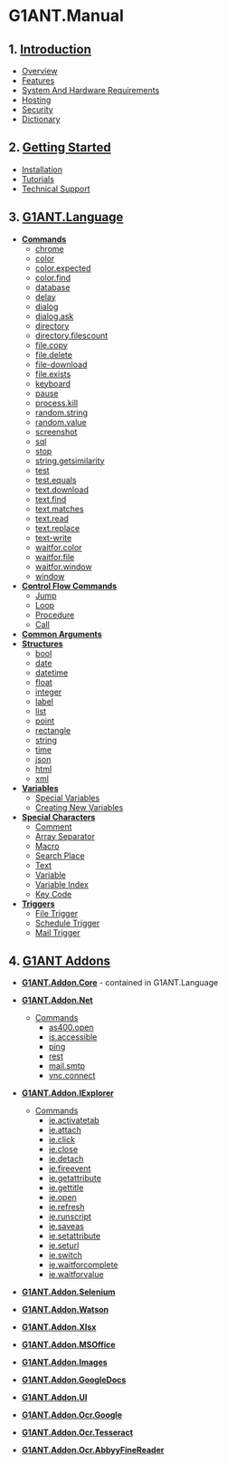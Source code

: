 # G1ANT.Manual

## 1. [Introduction](Introduction)

* [Overview](Introduction/Overview.md)
* [Features](Introduction/Features.md)
* [System And Hardware Requirements](Introduction/System-And-Hardware-Requirements.md)
* [Hosting](Introduction/Hosting.md)
* [Security](Introduction/Security.md)
* [Dictionary](Introduction/Dictionary.md)

## 2. [Getting Started](Getting-Started)

* [Installation](Getting-Started/Installation.md)
* [Tutorials](https://github.com/G1ANT-Robot/G1ANT.Tutorials)
* [Technical Support](Getting-Started/Technical-Support.md)

## 3. [G1ANT.Language](G1ANT-Lanugage)

* **[Commands](G1ANT-Language/Commands)**
    * [chrome](G1ANT-Language/Commands/chrome.md)
    * [color](G1ANT-Language/Commands/color.md)
    * [color.expected](G1ANT-Language/Commands/color-expected.md)
    * [color.find](G1ANT-Language/Commands/color-find.md)
    * [database](G1ANT-Language/Commands/database.md)
    * [delay](G1ANT-Language/Commands/delay.md)
    * [dialog](G1ANT-Language/Commands/dialog.md)
    * [dialog.ask](G1ANT-Language/Commands/dialog-ask.md)
    * [directory](G1ANT-Language/Commands/directory.md)
    * [directory.filescount](G1ANT-Language/Commands/directory-filescount.md)
    * [file.copy](G1ANT-Language/Commands/file-copy.md)
    * [file.delete](G1ANT-Language/Commands/file-delete.md)
    * [file-download](G1ANT-Language/Commands/file-download.md)
    * [file.exists](G1ANT-Language/Commands/file-exists.md)
    * [keyboard](G1ANT-Language/Commands/keyboard.md)
    * [pause](G1ANT-Language/Commands/pause.md)
    * [process.kill](G1ANT-Language/Commands/process-kill.md)
    * [random.string](G1ANT-Language/Commands/random-string.md)
    * [random.value](G1ANT-Language/Commands/random-value.md)
    * [screenshot](G1ANT-Language/Commands/screenshot.md)
    * [sql](G1ANT-Language/Commands/sql.md)
    * [stop](G1ANT-Language/Commands/stop.md)
    * [string.getsimilarity](G1ANT-Language/Commands/string-getsimilarity.md)
    * [test](G1ANT-Language/Commands/test.md)
    * [test.equals](G1ANT-Language/Commands/test-equals.md)
    * [text.download](G1ANT-Language/Commands/text-dwonload.md)
    * [text.find](G1ANT-Language/Commands/text-find.md)
    * [text.matches](G1ANT-Language/Commands/text-matches.md)
    * [text.read](G1ANT-Language/Commands/text-read.md)
    * [text.replace](G1ANT-Language/Commands/text-replace.md)
    * [text-write](G1ANT-Language/Commands/text-write.md)
    * [waitfor.color](G1ANT-Language/Commands/waitfor-color.md)
    * [waitfor.file](G1ANT-Language/Commands/waitfor-file.md)
    * [waitfor.window](G1ANT-Language/Commands/waitfor-window.md)
    * [window](G1ANT-Language/Commands/window.md)
* **[Control Flow Commands](G1ANT-Lanugage/Control-Flow-Commands)**
    * [Jump](G1ANT-Lanugage/Control-Flow-Commands/Jump.md)
    * [Loop](G1ANT-Lanugage/Control-Flow-Commands/Loop.md)
    * [Procedure](G1ANT-Lanugage/Control-Flow-Commands/Procedure.md)
    * [Call](G1ANT-Lanugage/Control-Flow-Commands/Call.md)
* **[Common Arguments](Script-Writing/Common-Arguments.md)**
* **[Structures](G1ANT-Lanugage/Structures)**
    * [bool](G1ANT-Lanugage/Structures/bool.md)
    * [date](G1ANT-Lanugage/Structures/date.md)
    * [datetime](G1ANT-Lanugage/Structures/datetime.md)
    * [float](G1ANT-Lanugage/Structures/float.md)
    * [integer](G1ANT-Lanugage/Structures/integer.md)
    * [label](G1ANT-Lanugage/Structures/label.md)
    * [list](G1ANT-Lanugage/Structures/list.md)
    * [point](G1ANT-Lanugage/Structures/point.md)
    * [rectangle](G1ANT-Lanugage/Structures/rectangle.md)
    * [string](G1ANT-Lanugage/Structures/string.md)
    * [time](G1ANT-Lanugage/Structures/time.md)
    * [json](G1ANT-Lanugage/Structures/json.md)
    * [html](G1ANT-Lanugage/Structures/html.md)
    * [xml](G1ANT-Lanugage/Structures/xml.md)
* **[Variables](G1ANT-Lanugage/Variables)**
    * [Special Variables](G1ANT-Language/Variables/Special-Variables.md)
    * [Creating New Variables](Script-Writing/Variables/Creating-New-Variables.md)
* **[Special Characters](Script-Writing/Special-Characters)**
    * [Comment](Script-Writing/Special-Characters/Comment.md)
    * [Array Separator](Script-Writing/Special-Characters/Array-Separator.md)
    * [Macro](Script-Writing/Special-Characters/Macro.md)
    * [Search Place](Script-Writing/Special-Characters/Search-Place.md)
    * [Text](Script-Writing/Special-Characters/Text.md)
    * [Variable](Script-Writing/Special-Characters/Variable.md)
    * [Variable Index](Script-Writing/Special-Characters/Variable-Index.md)
    * [Key Code](Script-Writing/Special-Characters/Key-Code.md)
* **[Triggers](G1ANT-Language/Triggers)**
    * [File Trigger](G1ANT-Language/Triggers/File-Trigger.md)
    * [Schedule Trigger](G1ANT-Language/Triggers/Schedule-Trigger.md)
    * [Mail Trigger](G1ANT-Language/Triggers/Mail-Trigger.md)


## 4. [G1ANT Addons](G1ANT-Addons)

* **[G1ANT.Addon.Core](G1ANT-Lanugage)** - contained in G1ANT.Language
* **[G1ANT.Addon.Net](https://github.com/G1ANT-Robot/G1ANT.Addon.Net)**
    * [Commands](https://github.com/G1ANT-Robot/G1ANT.Addon.Net/tree/master/G1ANT.Addon.Net/Commands)
        * [as400.open](https://github.com/G1ANT-Robot/G1ANT.Addon.Net/tree/master/G1ANT.Addon.Net/Commands/As400OpenCommand.md)
        * [is.accessible](https://github.com/G1ANT-Robot/G1ANT.Addon.Net/tree/master/G1ANT.Addon.Net/Commands/IsAccessibleCommand.md)
        * [ping](https://github.com/G1ANT-Robot/G1ANT.Addon.Net/tree/master/G1ANT.Addon.Net/Commands/PingCommand.md)
        * [rest](https://github.com/G1ANT-Robot/G1ANT.Addon.Net/tree/master/G1ANT.Addon.Net/Commands/RestCommand.md)
        * [mail.smtp](https://github.com/G1ANT-Robot/G1ANT.Addon.Net/tree/master/G1ANT.Addon.Net/Commands/MailSmtpCommand.md)
        * [vnc.connect](https://github.com/G1ANT-Robot/G1ANT.Addon.Net/tree/master/G1ANT.Addon.Net/Commands/VncConnectCommand.md)
* **[G1ANT.Addon.IExplorer](https://github.com/G1ANT-Robot/G1ANT.Addon.IExplorer)**
    * [Commands](https://github.com/G1ANT-Robot/G1ANT.Addon.IExplorer/tree/master/G1ANT.Addon.IExplorer/Commands)
        * [ie.activatetab](https://github.com/G1ANT-Robot/G1ANT.Addon.IExplorer/tree/master/G1ANT.Addon.IExplorer/Commands/IeActivatetabCommand.md)
        * [ie.attach](https://github.com/G1ANT-Robot/G1ANT.Addon.IExplorer/tree/master/G1ANT.Addon.IExplorer/Commands/IeAttachCommand.md)
        * [ie.click](https://github.com/G1ANT-Robot/G1ANT.Addon.IExplorer/tree/master/G1ANT.Addon.IExplorer/Commands/IeClickCommand.md)
        * [ie.close](https://github.com/G1ANT-Robot/G1ANT.Addon.IExplorer/tree/master/G1ANT.Addon.IExplorer/Commands/IeCloseCommand.md)
        * [ie.detach](https://github.com/G1ANT-Robot/G1ANT.Addon.IExplorer/tree/master/G1ANT.Addon.IExplorer/Commands/IeDetachCommand.md)
        * [ie.fireevent](https://github.com/G1ANT-Robot/G1ANT.Addon.IExplorer/tree/master/G1ANT.Addon.IExplorer/Commands/IeFireeventCommand.md)
        * [ie.getattribute](https://github.com/G1ANT-Robot/G1ANT.Addon.IExplorer/tree/master/G1ANT.Addon.IExplorer/Commands/IeGetattributeCommand.md)
        * [ie.gettitle](https://github.com/G1ANT-Robot/G1ANT.Addon.IExplorer/tree/master/G1ANT.Addon.IExplorer/Commands/IeGettitleCommand.md)
        * [ie.open](https://github.com/G1ANT-Robot/G1ANT.Addon.IExplorer/tree/master/G1ANT.Addon.IExplorer/Commands/IeOpenCommand.md)
        * [ie.refresh](https://github.com/G1ANT-Robot/G1ANT.Addon.IExplorer/tree/master/G1ANT.Addon.IExplorer/Commands/IeRefreshCommand.md)
        * [ie.runscript](https://github.com/G1ANT-Robot/G1ANT.Addon.IExplorer/tree/master/G1ANT.Addon.IExplorer/Commands/IeRunscriptCommand.md)
        * [ie.saveas](https://github.com/G1ANT-Robot/G1ANT.Addon.IExplorer/tree/master/G1ANT.Addon.IExplorer/Commands/IeSaveasCommand.md)
        * [ie.setattribute](https://github.com/G1ANT-Robot/G1ANT.Addon.IExplorer/tree/master/G1ANT.Addon.IExplorer/Commands/IeSetattributeCommand.md)
        * [ie.seturl](https://github.com/G1ANT-Robot/G1ANT.Addon.IExplorer/tree/master/G1ANT.Addon.IExplorer/Commands/IeSeturlCommand.md)
        * [ie.switch](https://github.com/G1ANTRobot/G1ANT.Addon.IExplorer/tree/master/G1ANT.Addon.IExplorer/Commands/IeSwitchCommand.md)        
        * [ie.waitforcomplete](https://github.com/G1ANT-Robot/G1ANT.Addon.IExplorer/tree/master/G1ANT.Addon.IExplorer/Commands/IeWaitforCompleteCommand.md)
        * [ie.waitforvalue](https://github.com/G1ANT-Robot/G1ANT.Addon.IExplorer/tree/master/G1ANT.Addon.IExplorer/Commands/IeWaitforvalueCommand.md)
        
* **[G1ANT.Addon.Selenium](https://github.com/G1ANT-Robot/G1ANT.Addon.Selenium)**
* **[G1ANT.Addon.Watson](https://github.com/G1ANT-Robot/G1ANT.Addon.Watson)**
* **[G1ANT.Addon.Xlsx](https://github.com/G1ANT-Robot/G1ANT.Addon.Xlsx)**
* **[G1ANT.Addon.MSOffice](https://github.com/G1ANT-Robot/G1ANT.Addon.MSOffice)**
* **[G1ANT.Addon.Images](https://github.com/G1ANT-Robot/G1ANT.Addon.Images)**
* **[G1ANT.Addon.GoogleDocs](https://github.com/G1ANT-Robot/G1ANT.Addon.GoogleDocs)**
* **[G1ANT.Addon.UI](https://github.com/G1ANT-Robot/G1ANT.Addon.UI)**
* **[G1ANT.Addon.Ocr.Google](https://github.com/G1ANT-Robot/G1ANT.Addon.Ocr.Google)**
* **[G1ANT.Addon.Ocr.Tesseract](https://github.com/G1ANT-Robot/G1ANT.Addon.Ocr.Tesseract)**
* **[G1ANT.Addon.Ocr.AbbyyFineReader](https://github.com/G1ANT-Robot/G1ANT.Addon.Ocr.AbbyyFineReader)**
